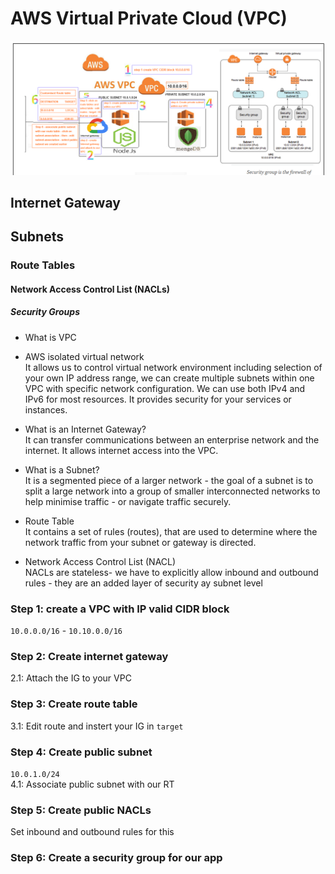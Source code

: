 # AWS Virtual Private Cloud (VPC)
![](https://github.com/ViMitre/aws_vpc_networking/blob/main/img/AWS_deployment_networking_security.png)
## Internet Gateway
## Subnets
### Route Tables
#### Network Access Control List (NACLs)
##### Security Groups



- What is VPC
- AWS isolated virtual network<br>
It allows us to control virtual network environment including selection of your own IP address range, we can create multiple subnets within one VPC with specific network configuration. We can use both IPv4 and IPv6 for most resources. It provides security for your services or instances.

- What is an Internet Gateway?<br>
It can transfer communications between an enterprise network and the internet. It allows internet access into the VPC.

- What is a Subnet?<br>
It is a segmented piece of a larger network - the goal of a subnet is to split a large network into a group of smaller interconnected networks to help minimise traffic - or navigate traffic securely.

- Route Table<br>
It contains a set of rules (routes), that are used to determine where the network traffic from your subnet or gateway is directed.

- Network Access Control List (NACL)<br>
NACLs are stateless- we have to explicitly allow inbound and outbound rules - they are an added layer of security ay subnet level

### Step 1: create a VPC with IP valid CIDR block
`10.0.0.0/16` - `10.10.0.0/16`
### Step 2: Create internet gateway
2.1: Attach the IG to your VPC
### Step 3: Create route table
3.1: Edit route and instert your IG in `target`
### Step 4: Create public subnet
`10.0.1.0/24`<br>
4.1: Associate public subnet with our RT
### Step 5: Create public NACLs
Set inbound and outbound rules for this
### Step 6: Create a security group for our app
